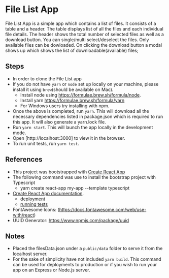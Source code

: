 # File List App
  File List App is a simple app which contains a list of files. It consists of a table and a header. The table displays list of all the files and each individual file details. The header shows the total number of selected files as well as a download button. You can single/multi select/deselect the files. Only available files can be dowloaded. On clicking the download button a modal shows up which shows the list of downloadable(available) files;


## Steps 
- In order to clone the File List app 
- If you do not have `yarn` or `node` set up locally on your machine, please install it using `brew`(should be available on Mac). 
  - Install node using https://formulae.brew.sh/formula/node. 
  - Install yarn https://formulae.brew.sh/formula/yarn
  - For Windows users try installing with npm.
- Once the above is completed, run `yarn`. This will download all the necessary dependencies listed in package.json which is required to run this app. It will also generate a yarn.lock file.
- Run `yarn start`. This will launch the app locally in the development mode.
- Open [http://localhost:3000] to view it in the browser.
- To run unit tests, run `yarn test`.

## References
- This project was bootstrapped with [Create React App](https://github.com/facebook/create-react-app)
- The following command was use to install the bootstrap project with Typescript
  - yarn create react-app my-app --template typescript
- [Create React App documentation](https://facebook.github.io/create-react-app/docs/getting-started).
  - [deployment](https://facebook.github.io/create-react-app/docs/deployment)
  - [running tests](https://facebook.github.io/create-react-app/docs/running-tests) 
- FontAwesome Icons: (https://docs.fontawesome.com/web/use-with/react)
- UUID Generator: https://www.npmjs.com/package/uuid

## Notes
- Placed the filesData.json under a `public/data` folder to serve it from the localhost server.
- For the sake of simplicity have not included `yarn build`. This command can be used for deployments to production or if you wish to run your app on an Express or Node.js server.
